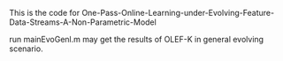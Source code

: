 This is the code for One-Pass-Online-Learning-under-Evolving-Feature-Data-Streams-A-Non-Parametric-Model

run mainEvoGenl.m may get the results of OLEF-K in general evolving scenario.
